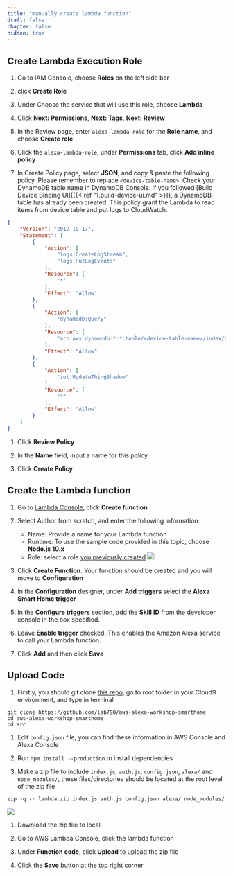 ```yaml
---
title: "manually create lambda function"
draft: false
chapter: false
hidden: true
---
```


## Create Lambda Execution Role

1. Go to IAM Console, choose **Roles** on the left side bar

1. click **Create Role**

1. Under Choose the service that will use this role, choose **Lambda**

1. Click **Next: Permissions**, **Next: Tags**, **Next: Review**

1. In the Review page, enter `alexa-lambda-role` for the **Role name**, and choose **Create role**

1. Click the `alexa-lambda-role`, under **Permissions** tab, click **Add inline policy**

1. In Create Policy page, select **JSON**, and copy & paste the following policy. Please remember to 
replace `<device-table-name>`. Check your DynamoDB table name in DynamoDB 
Console. If you followed [Build Device Binding UI]({{< ref "1.build-device-ui.md" >}}),
a DynamoDB table has already been created. This policy grant the Lambda to read items from device table and put logs 
to CloudWatch.
```json
{
    "Version": "2012-10-17",
    "Statement": [
        {
            "Action": [
                "logs:CreateLogStream",
                "logs:PutLogEvents"
            ],
            "Resource": [
                "*"
            ],
            "Effect": "Allow"
        },
        {
            "Action": [
                "dynamodb:Query"
            ],
            "Resource": [
                "arn:aws:dynamodb:*:*:table/<device-table-name>/index/ByUsernameThingName"
            ],
            "Effect": "Allow"
        },
        {
            "Action": [
                "iot:UpdateThingShadow"
            ],
            "Resource": [
                "*"
            ],
            "Effect": "Allow"
        }
    ]
}
```

1. Click **Review Policy**

1. In the **Name** field, input a name for this policy

1. Click **Create Policy**

## Create the Lambda function

1. Go to [Lambda Console](https://console.aws.amazon.com/lambda/home?region=us-east-1), click **Create function**

1. Select Author from scratch, and enter the following information:
    - Name: Provide a name for your Lambda function
    - Runtime: To use the sample code provided in this topic, choose **Node.js 10.x**
    - Role: select a role [you previously created](#create-lambda-execution-role)
    ![](/images/smart-home/create-lambda-1.png)

1. Click **Create Function**. Your function should be created and you will move to **Configuration**

1. In the **Configuration** designer, under **Add triggers** select the **Alexa Smart Home trigger**

1. In the **Configure triggers** section, add the **Skill ID** from the developer console in the box specified. 

1. Leave **Enable trigger** checked. This enables the Amazon Alexa service to call your Lambda 
function. 

1. Click **Add** and then click **Save**

## Upload Code
1. Firstly, you should git clone [this repo](https://github.com/lab798/aws-alexa-workshop-smarthome), 
go to root folder in your Cloud9 environment, and type in terminal
```shell
git clone https://github.com/lab798/aws-alexa-workshop-smarthome
cd aws-alexa-workshop-smarthome
cd src
```

1. Edit `config.json` file, you can find these information in AWS Console and Alexa 
Console

1. Run `npm install --production` to install dependencies

1. Make a zip file to include `index.js`, `auth.js`, `config.json`, `alexa/` and `node_modules/`,
these files/directories should be located at the root level of the zip file
```
zip -q -r lambda.zip index.js auth.js config.json alexa/ node_modules/
```
![](/images/smart-home/lambda-file-structure.png)

1. Download the zip file to local 

1. Go to AWS Lambda Console, click the lambda function

1. Under **Function code**, click **Upload** to upload the zip file

1. Click the **Save** button at the top right corner